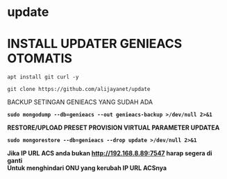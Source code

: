 # update
# INSTALL UPDATER GENIEACS OTOMATIS

```
apt install git curl -y
```
```
git clone https://github.com/alijayanet/update
```
BACKUP SETINGAN GENIEACS YANG SUDAH ADA <b>
```
sudo mongodump --db=genieacs --out genieacs-backup >/dev/null 2>&1
```
RESTORE/UPLOAD PRESET PROVISION VIRTUAL PARAMETER UPDATEA <b>
```
sudo mongorestore --db=genieacs --drop update >/dev/null 2>&1
```
Jika IP URL ACS anda bukan http://192.168.8.89:7547 harap segera di ganti <br>
Untuk menghindari ONU yang kerubah IP URL ACSnya

